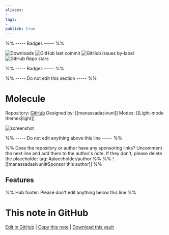 ```yaml
---
aliases:
- 
tags: 
- 
publish: true
---
```


%% ----- Badges ----- %%

![Downloads](https://img.shields.io/badge/downloads-3731-573E7A?style=for-the-badge&logo=)
![GitHub last commit](https://img.shields.io/github/last-commit/manassadasivuni/obsidian-molecule?color=573E7A&label=last%20update&logo=github&style=for-the-badge)
![GitHub issues by-label](https://img.shields.io/github/issues/manassadasivuni/obsidian-molecule/help%20wanted?color=573E7A&logo=github&style=for-the-badge) 
![GitHub Repo stars](https://img.shields.io/github/stars/manassadasivuni/obsidian-molecule?color=573E7A&logo=github&style=for-the-badge)

%% ----- Badges ----- %%

%% ----- Do not edit this section ----- %%

# Molecule

Repository: [GitHub](https://github.com/manassadasivuni/obsidian-molecule)
Designed by: [[manassadasivuni]]
Modes: [[Light-mode themes|light]]



![screenshot](https://github.com/manassadasivuni/obsidian-molecule/raw/master/images/Screenshot1.png)

%% ----- Do not edit anything above this line ----- %% 

%% Does the repository or author have any sponsoring links? Uncomment the next line and add them to the author's note. If they don't, please delete the placeholder tag: #placeholder/author %%
%% ![[manassadasivuni#Sponsor this author]] %%


## Features



%% Hub footer: Please don't edit anything below this line %%

# This note in GitHub

<span class="git-footer">[Edit In GitHub](https://github.dev/obsidian-community/obsidian-hub/blob/main/02%20-%20Community%20Expansions/02.05%20All%20Community%20Expansions/Themes/Molecule.md "git-hub-edit-note") | [Copy this note](https://raw.githubusercontent.com/obsidian-community/obsidian-hub/main/02%20-%20Community%20Expansions/02.05%20All%20Community%20Expansions/Themes/Molecule.md "git-hub-copy-note") | [Download this vault](https://github.com/obsidian-community/obsidian-hub/archive/refs/heads/main.zip "git-hub-download-vault") </span>

